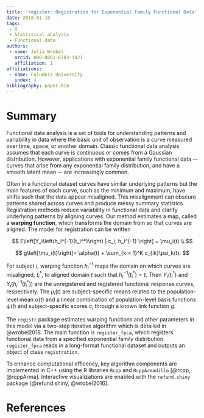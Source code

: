 ```yaml
---
title: 'register: Registration for Exponential Family Functional Data'
date: 2018-01-18
tags:
 - R
 - Statistical analysis
 - Functional data
authors:
 - name: Julia Wrobel
   orcid: 000-0001-6783-1421
   affiliation: 1
affiliations:
 - name: Columbia University
   index: 1
bibliography: paper.bib
---
```


# Summary

Functional data analysis is a set of tools for understanding patterns and variability in data where the basic unit of observation is a curve measured over time, space, or another domain. Classic functional data analysis assumes that each curve is continuous or comes from a Gaussian distribution. However, applications with exponential family functional data -- curves that arise from any exponential family distribution, and have a smooth latent mean -- are increasingly common.  

Often in a functional dataset curves have similar underlying patterns but the main features of each curve, such as the minimum and maximum, have shifts such that the data appear misaligned. This misalignment can obscure patterns shared across curves and produce messy summary statistics. Registration methods reduce variability in functional data and clarify underlying patterns by aligning curves. Our method estimates a map, called a **warping function**, which transforms the domain from so that curves are aligned. The model for registration can be written

$$
E\left[Y_i\left(h_i^{-1}(t_i^*)\right) | c_i, h_i^{-1} \right] = \mu_i(t) \\
$$

$$
g\left[\mu_i(t)\right]= \alpha(t) + \sum_{k = 1}^K c_{ik}\psi_k(t).
$$

For subject $i$, warping function $h_i^{-1}$ maps the domain on which curves are misaligned, $t_i^*$, to aligned domain $t$ such that $h_i^{-1}(t_i^*) = t$. Then $Y_i\left(t_i^*\right)$ and $Y_i\left(h_i^{-1}(t_i^*)\right)$ are the unregistered and registered functional response curves, respectively. The $\mu_i(t)$ are subject-specific means related to the population-level mean $\alpha(t)$ and a linear combination of population-level basis functions $\psi(t)$ and subject-specific scores $c_i$ through a known link function $g$. 

The `registr` package estimates warping functions and other parameters in this model via a two-step iterative algorithm which is detailed in @wrobel2018. The main function is `register_fpca`, which registers functional data from a specified exponential family distribution. `register_fpca` reads in a long-format functional dataset and outputs an object of class `registration`.

To enhance computational efficency, key algorithm components are implemented in C++ using the R libraries `Rcpp` and `RcppArmadillo` [@rcpp, @rcppArma]. Interactive visualizations are enabled with the `refund.shiny` package [@refund.shiny, @wrobel2016]. 



# References
